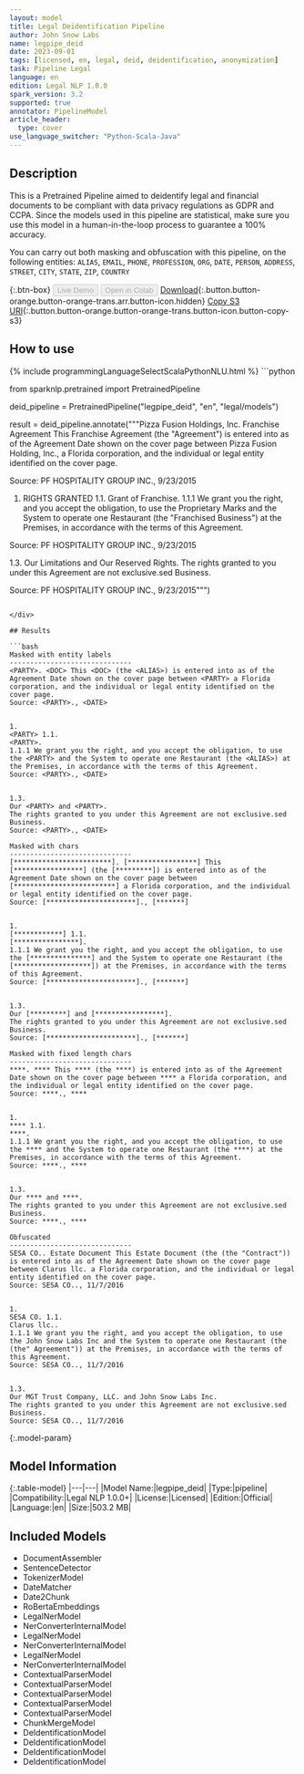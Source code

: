 ```yaml
---
layout: model
title: Legal Deidentification Pipeline
author: John Snow Labs
name: legpipe_deid
date: 2023-09-01
tags: [licensed, en, legal, deid, deidentification, anonymization]
task: Pipeline Legal
language: en
edition: Legal NLP 1.0.0
spark_version: 3.2
supported: true
annotator: PipelineModel
article_header:
  type: cover
use_language_switcher: "Python-Scala-Java"
---
```


## Description

This is a Pretrained Pipeline aimed to deidentify legal and financial documents to be compliant with data privacy regulations as GDPR and CCPA. Since the models used in this pipeline are statistical, make sure you use this model in a human-in-the-loop process to guarantee a 100% accuracy.

You can carry out both masking and obfuscation with this pipeline, on the following entities: 
`ALIAS`, `EMAIL`, `PHONE`, `PROFESSION`, `ORG`, `DATE`, `PERSON`, `ADDRESS`, `STREET`, `CITY`, `STATE`, `ZIP`, `COUNTRY`

{:.btn-box}
<button class="button button-orange" disabled>Live Demo</button>
<button class="button button-orange" disabled>Open in Colab</button>
[Download](https://s3.amazonaws.com/auxdata.johnsnowlabs.com/legal/models/legpipe_deid_en_1.0.0_3.2_1693602413826.zip){:.button.button-orange.button-orange-trans.arr.button-icon.hidden}
[Copy S3 URI](s3://auxdata.johnsnowlabs.com/legal/models/legpipe_deid_en_1.0.0_3.2_1693602413826.zip){:.button.button-orange.button-orange-trans.button-icon.button-copy-s3}

## How to use



<div class="tabs-box" markdown="1">
{% include programmingLanguageSelectScalaPythonNLU.html %}
```python

from sparknlp.pretrained import PretrainedPipeline

deid_pipeline = PretrainedPipeline("legpipe_deid", "en", "legal/models")

result = deid_pipeline.annotate("""Pizza Fusion Holdings, Inc. Franchise Agreement This Franchise Agreement (the "Agreement") is entered into as of the Agreement Date shown on the cover page between Pizza Fusion Holding, Inc., a Florida corporation, and the individual or legal entity identified on the cover page.

Source: PF HOSPITALITY GROUP INC., 9/23/2015


1. RIGHTS GRANTED 1.1. Grant of Franchise. 1.1.1 We grant you the right, and you accept the obligation, to use the Proprietary Marks and the System to operate one Restaurant (the "Franchised Business") at the Premises, in accordance with the terms of this Agreement. 

Source: PF HOSPITALITY GROUP INC., 9/23/2015


1.3. Our Limitations and Our Reserved Rights. The rights granted to you under this Agreement are not exclusive.sed Business.

Source: PF HOSPITALITY GROUP INC., 9/23/2015""")

```

</div>

## Results

```bash
Masked with entity labels
------------------------------
<PARTY>. <DOC> This <DOC> (the <ALIAS>) is entered into as of the Agreement Date shown on the cover page between <PARTY> a Florida corporation, and the individual or legal entity identified on the cover page.
Source: <PARTY>., <DATE>


1.
<PARTY> 1.1.
<PARTY>.
1.1.1 We grant you the right, and you accept the obligation, to use the <PARTY> and the System to operate one Restaurant (the <ALIAS>) at the Premises, in accordance with the terms of this Agreement.
Source: <PARTY>., <DATE>


1.3.
Our <PARTY> and <PARTY>.
The rights granted to you under this Agreement are not exclusive.sed Business.
Source: <PARTY>., <DATE>

Masked with chars
------------------------------
[************************]. [*****************] This [*****************] (the [*********]) is entered into as of the Agreement Date shown on the cover page between [*************************] a Florida corporation, and the individual or legal entity identified on the cover page.
Source: [**********************]., [*******]


1.
[************] 1.1.
[****************].
1.1.1 We grant you the right, and you accept the obligation, to use the [***************] and the System to operate one Restaurant (the [*******************]) at the Premises, in accordance with the terms of this Agreement.
Source: [**********************]., [*******]


1.3.
Our [*********] and [*****************].
The rights granted to you under this Agreement are not exclusive.sed Business.
Source: [**********************]., [*******]

Masked with fixed length chars
------------------------------
****. **** This **** (the ****) is entered into as of the Agreement Date shown on the cover page between **** a Florida corporation, and the individual or legal entity identified on the cover page.
Source: ****., ****


1.
**** 1.1.
****.
1.1.1 We grant you the right, and you accept the obligation, to use the **** and the System to operate one Restaurant (the ****) at the Premises, in accordance with the terms of this Agreement.
Source: ****., ****


1.3.
Our **** and ****.
The rights granted to you under this Agreement are not exclusive.sed Business.
Source: ****., ****

Obfuscated
------------------------------
SESA CO.. Estate Document This Estate Document (the (the "Contract")) is entered into as of the Agreement Date shown on the cover page between Clarus llc. a Florida corporation, and the individual or legal entity identified on the cover page.
Source: SESA CO.., 11/7/2016


1.
SESA CO. 1.1.
Clarus llc..
1.1.1 We grant you the right, and you accept the obligation, to use the John Snow Labs Inc and the System to operate one Restaurant (the (the" Agreement")) at the Premises, in accordance with the terms of this Agreement.
Source: SESA CO.., 11/7/2016


1.3.
Our MGT Trust Company, LLC. and John Snow Labs Inc.
The rights granted to you under this Agreement are not exclusive.sed Business.
Source: SESA CO.., 11/7/2016

```

{:.model-param}
## Model Information

{:.table-model}
|---|---|
|Model Name:|legpipe_deid|
|Type:|pipeline|
|Compatibility:|Legal NLP 1.0.0+|
|License:|Licensed|
|Edition:|Official|
|Language:|en|
|Size:|503.2 MB|

## Included Models

- DocumentAssembler
- SentenceDetector
- TokenizerModel
- DateMatcher
- Date2Chunk
- RoBertaEmbeddings
- LegalNerModel
- NerConverterInternalModel
- LegalNerModel
- NerConverterInternalModel
- LegalNerModel
- NerConverterInternalModel
- ContextualParserModel
- ContextualParserModel
- ContextualParserModel
- ContextualParserModel
- ContextualParserModel
- ChunkMergeModel
- DeIdentificationModel
- DeIdentificationModel
- DeIdentificationModel
- DeIdentificationModel